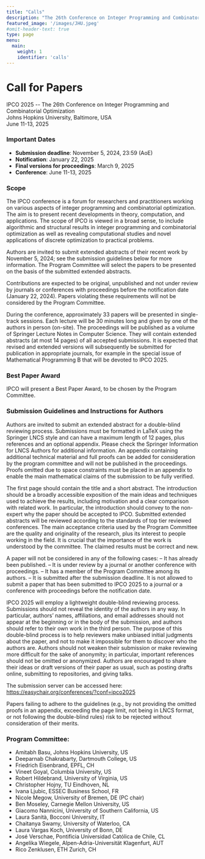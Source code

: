 ```yaml
---
title: "Calls"
description: "The 26th Conference on Integer Programming and Combinatorial Optimization"
featured_image: '/images/JHU.jpeg'
#omit-header-text: true
type: page
menu:
  main:
    weight: 1
    identifier: 'calls'
---
```

# Call for Papers

IPCO 2025 -- The 26th Conference on Integer Programming and Combinatorial Optimization\
Johns Hopkins University, Baltimore, USA\
June 11-13, 2025

### Important Dates

- **Submission deadline**: November 5, 2024, 23:59 (AoE)
- **Notification**: January 22, 2025
- **Final versions for proceedings**: March 9, 2025
- **Conference**: June 11-13, 2025

### Scope

The IPCO conference is a forum for researchers and practitioners working on various aspects of integer programming and combinatorial optimization. The aim is to present recent developments in theory, computation, and applications. The scope of IPCO is viewed in a broad sense, to include algorithmic and structural results in integer programming and combinatorial optimization as well as revealing computational studies and novel applications of discrete optimization to practical problems.

Authors are invited to submit extended abstracts of their recent work by November 5, 2024; see the submission guidelines below for more information. The Program Committee will select the papers to be presented on the basis of the submitted extended abstracts. 

Contributions are expected to be original, unpublished and not under review by journals or conferences with proceedings before the notification date (January 22, 2024). Papers violating these requirements will not be considered by the Program Committee.

During the conference, approximately 33 papers will be presented in single-track sessions. Each lecture will be 30 minutes long and given by one of the authors in person (on-site). The proceedings will be published as a volume of Springer Lecture Notes in Computer Science. They will contain extended abstracts (at most 14 pages) of all accepted submissions. It is expected that revised and extended versions will subsequently be submitted for publication in appropriate journals, for example in the special issue of Mathematical Programming B that will be devoted to IPCO 2025.


### Best Paper Award

IPCO will present a Best Paper Award, to be chosen by the Program Committee.


### Submission Guidelines and Instructions for Authors

Authors are invited to submit an extended abstract for a double-blind reviewing process. 
Submissions must be formatted in LaTeX using the Springer LNCS style and can have a maximum length of 12 pages, plus references and an optional appendix. Please check the Springer Information for LNCS Authors for additional information. An appendix containing additional technical material and full proofs can be added for consideration by the program committee and will not be published in the proceedings. Proofs omitted due to space constraints must be placed in an appendix to enable the main mathematical claims of the submission to be fully verified.

The first page should contain the title and a short abstract. The introduction should be a broadly accessible exposition of the main ideas and techniques used to achieve the results, including motivation and a clear comparison with related work. In particular, the introduction should convey to the non-expert why the paper should be accepted to IPCO. Submitted extended abstracts will be reviewed according to the standards of top tier reviewed conferences. The main acceptance criteria used by the Program Committee are the quality and originality of the research, plus its interest to people working in the field. It is crucial that the importance of the work is understood by the committee. The claimed results must be correct and new.

A paper will not be considered in any of the following cases:
– It has already been published.
– It is under review by a journal or another conference with proceedings.
– It has a member of the Program Committee among its authors.
– It is submitted after the submission deadline.
It is not allowed to submit a paper that has been submitted to IPCO 2025 to a journal or a conference with proceedings before the notification date.

IPCO 2025 will employ a lightweight double-blind reviewing process. Submissions should not reveal the identity of the authors in any way. In particular, authors’ names, affiliations, and email addresses should not appear at the beginning or in the body of the submission, and authors should refer to their own work in the third person. The purpose of this double-blind process is to help reviewers make unbiased initial judgments about the paper, and not to make it impossible for them to discover who the authors are. Authors should not weaken their submission or make reviewing more difficult for the sake of anonymity; in particular, important references should not be omitted or anonymized. Authors are encouraged to share their ideas or draft versions of their paper as usual, such as posting drafts online, submitting to repositories, and giving talks.

The submission server can be accessed here:
https://easychair.org/conferences/?conf=ipco2025

Papers failing to adhere to the guidelines (e.g., by not providing the omitted proofs in an appendix, exceeding the page limit, not being in LNCS format, or not following the double-blind rules) risk to be rejected without consideration of their merits.


### Program Committee:

- Amitabh Basu, Johns Hopkins University, US 
- Deeparnab Chakrabarty, Dartmouth College, US 
- Friedrich Eisenbrand, EPFL, CH 
- Vineet Goyal, Columbia University, US 
- Robert Hildebrand, University of Virginia, US 
- Christopher Hojny, TU Eindhoven, NL 
- Ivana Ljubic, ESSEC Business School, FR 
- Nicole Megow, University of Bremen, DE (PC chair)
- Ben Moseley, Carnegie Mellon University, US 
- Giacomo Nannicini, University of Southern California, US 
- Laura Sanità, Bocconi University, IT 
- Chaitanya Swamy, University of Waterloo, CA 
- Laura Vargas Koch, University of Bonn, DE 
- José Verschae, Pontificia Universidad Católica de Chile, CL 
- Angelika Wiegele, Alpen-Adria-Universität Klagenfurt, AUT 
- Rico Zenklusen, ETH Zurich, CH 




